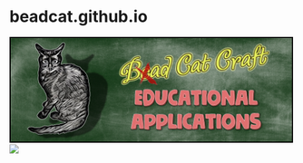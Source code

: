 # beadcat.github.io
<img src="images/topper.png" width="500">

<img src="https://github.com/favicon.ico" width="500">
